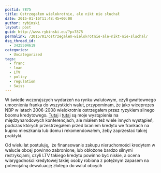 ```yaml
---
postid: 7875
title: Ostrzegałem wielokrotnie, ale nikt nie słuchał
date: 2015-01-16T11:48:45+00:00
author: rybinski
layout: post
guid: http://www.rybinski.eu/?p=7875
permalink: /2015/01/ostrzegalem-wielokrotnie-ale-nikt-nie-sluchal/
dsq_thread_id:
  - 3425504619
categories:
  - Uncategorized
tags:
  - franc
  - loan
  - LTV
  - policy
  - regulation
  - Swiss
---
```

W świetle wczorajszych wydarzeń na rynku walutowym, czyli gwałtownego umocnienia franka do wszystkich walut, przypominam, że jako wiceprezes NBP w latach 2006-2008 wielokrotnie ostrzegałem przez ryzykiem silnego boomu kredytowego. [Tutaj](http://www.bis.org/review/r071127c.pdf) i [tutaj](http://www.bis.org/review/r071120c.pdf) są moje wystąpienia na międzynarodowych konferencjach, ale miałem też wiele innych wystąpień, podczas których przestrzegałem przed braniem kredytu we frankach na kupno mieszkania lub domu i rekomendowałem, żeby zaprzestać takiej praktyki.

Od wielu lat postuluję,  że finansowanie zakupu nieruchomości kredytem w walucie obcej powinno zabronione, lub obłożone bardzo silnymi restrykcjami, czyli LTV takiego kredytu powinno być niskie, a ocena wiarygodności kredytowej takiej osoby robiona z potężnym zapasem na potencjalną dewaluację złotego do walut obcych
